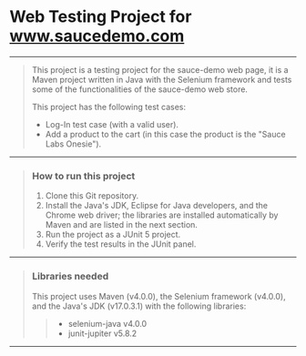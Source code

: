 # Web Testing Project for www.saucedemo.com

---

>This project is a testing project for the sauce-demo web page, it is a Maven project written in Java with the Selenium framework and tests some of the functionalities of the sauce-demo web store.  
>
>This project has the following test cases:
>
> - Log-In test case (with a valid user).  
> - Add a product to the cart (in this case the product is the "Sauce Labs Onesie").

---

> ### How to run this project
>
> 1. Clone this Git repository.
> 2. Install the Java's JDK, Eclipse for Java developers, and the Chrome web driver; the libraries are installed automatically by Maven and are listed in the next section.
> 3. Run the project as a JUnit 5 project.
> 4. Verify the test results in the JUnit panel.

---

> ### Libraries needed
>
> This project uses Maven (v4.0.0), the Selenium framework (v4.0.0), and the Java's JDK (v17.0.3.1) with the following libraries:
>
> > - selenium-java v4.0.0
> > - junit-jupiter v5.8.2

---